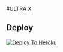 #ULTRA X

## Deploy
[![Deploy To Heroku](https://www.herokucdn.com/deploy/button.svg)](https://dashboard.heroku.com/new?button-url=https%3A%2F%2Fgithub.com%MeowUserbot%2FHEROKU&template=https%3A%2F%2Fgithub.com%MeowUserbot%2FHEROKU)
